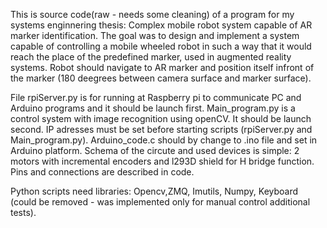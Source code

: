 This is source code(raw - needs some cleaning) of a program for my systems enginnering thesis: Complex mobile robot system capable of AR marker identification. The goal was to design and implement a system capable of controlling a mobile wheeled robot in such a way that it would reach the place of the predefined marker, used in augmented reality systems. Robot should navigate to AR marker and position itself infront of the marker (180 deegrees between camera surface and marker surface).

File rpiServer.py is for running at Raspberry pi to communicate PC and Arduino programs and it should be launch first. 
Main_program.py is a control system with image recognition using openCV. It should be launch second. IP adresses must be set before starting scripts (rpiServer.py and Main_program.py).
Arduino_code.c should by change to .ino file and set in Arduino platform. Schema of the circute and used devices is simple: 2 motors with incremental encoders and l293D shield for H bridge function. Pins and connections are described in code. 

Python scripts need libraries: Opencv,ZMQ, Imutils, Numpy, Keyboard (could be removed - was implemented only for manual control additional tests). 
